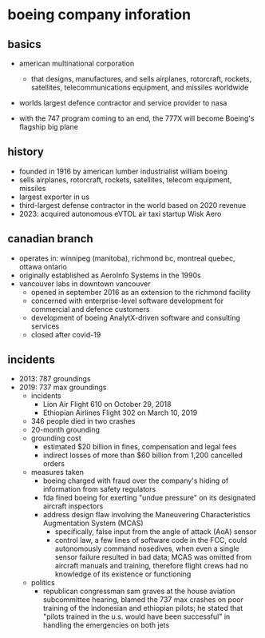 # boeing company inforation

## basics

- american multinational corporation
  - that designs, manufactures, and sells airplanes, rotorcraft, rockets, satellites, telecommunications equipment, and missiles worldwide

- worlds largest defence contractor and service provider to nasa
- with the 747 program coming to an end, the 777X will become Boeing's flagship big plane


## history

- founded in 1916 by american lumber industrialist william boeing
- sells airplanes, rotorcraft, rockets, satellites, telecom equipment, missiles
- largest exporter in us
- third-largest defense contractor in the world based on 2020 revenue
- 2023: acquired autonomous eVTOL air taxi startup Wisk Aero


## canadian branch

- operates in: winnipeg (manitoba), richmond bc, montreal quebec, ottawa ontario
- originally established as AeroInfo Systems in the 1990s
- vancouver labs in downtown vancouver
  - opened in september 2016 as an extension to the richmond facility
  - concerned with enterprise-level software development for commercial and defence customers
  - development of boeing AnalytX-driven software and consulting services
  - closed after covid-19


## incidents

- 2013: 787 groundings
- 2019: 737 max groundings
  - incidents
    - Lion Air Flight 610 on October 29, 2018
    - Ethiopian Airlines Flight 302 on March 10, 2019
  - 346 people died in two crashes
  - 20-month grounding
  - grounding cost
    - estimated $20 billion in fines, compensation and legal fees
    - indirect losses of more than $60 billion from 1,200 cancelled orders
  - measures taken
    - boeing charged with fraud over the company's hiding of information from safety regulators
    - fda fined boeing for exerting "undue pressure" on its designated aircraft inspectors
    - address design flaw involving the Maneuvering Characteristics Augmentation System (MCAS)
      - specifically, false input from the angle of attack (AoA) sensor
      - control law, a few lines of software code in the FCC, could autonomously command nosedives, when even a single sensor failure resulted in bad data; MCAS was omitted from aircraft manuals and training, therefore flight crews had no knowledge of its existence or functioning
  - politics
    - republican congressman sam graves at the house aviation subcommittee hearing, blamed the 737 max crashes on poor training of the indonesian and ethiopian pilots; he stated that "pilots trained in the u.s. would have been successful" in handling the emergencies on both jets
